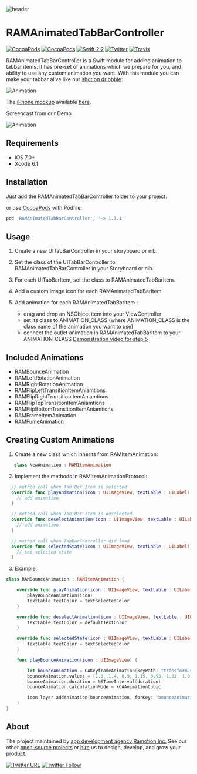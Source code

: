 ![header](header.png)
# RAMAnimatedTabBarController
[![CocoaPods](https://img.shields.io/cocoapods/p/RAMAnimatedTabBarController.svg)](http://cocoapods.org/pods/RAMAnimatedTabBarController)
[![CocoaPods](https://img.shields.io/cocoapods/v/RAMAnimatedTabBarController.svg)](http://cocoapods.org/pods/RAMAnimatedTabBarController)
[![Swift 2.2](https://img.shields.io/badge/Swift-2.1-orange.svg?style=flat)](https://developer.apple.com/swift/)
[![Twitter](https://img.shields.io/badge/Twitter-@Ramotion-blue.svg?style=flat)](http://twitter.com/Ramotion)
[![Travis](https://img.shields.io/travis/Ramotion/animated-tab-bar.svg)](https://travis-ci.org/Ramotion/animated-tab-bar)



RAMAnimatedTabBarController is a Swift module for adding animation to tabbar items. It has pre-set of animations which we prepare for you, and ability to use any custom animation you want. With this module you can make your tabbar alive like our [shot on dribbble](https://dribbble.com/shots/1766396-Animated-Tab-Bar-Icons?list=searches&tag=ramotion&offset=...):

![Animation](Screenshots/tab-bar-icons-iphone-ramotion-animation-interface-design.gif)

The [iPhone mockup](https://store.ramotion.com/product/iphone-6-mockups?utm_source=gthb&utm_medium=special&utm_campaign=animated-tab-bar) available [here](https://store.ramotion.com/product/iphone-6-mockups?utm_source=gthb&utm_medium=special&utm_campaign=animated-tab-bar).


Screencast from our Demo

![Animation](Screenshots/RAMAnimatedTabBarDemo.gif)

## Requirements

- iOS 7.0+
- Xcode 6.1

## Installation

Just add the RAMAnimatedTabBarController folder to your project.

or use [CocoaPods](https://cocoapods.org) with Podfile:
``` ruby
pod 'RAMAnimatedTabBarController', '~> 1.3.1'
```

## Usage

1. Create a new UITabBarController in your storyboard or nib.

2. Set the class of the UITabBarController to RAMAnimatedTabBarController in your Storyboard or nib.

3. For each UITabBarItem, set the class to RAMAnimatedTabBarItem.

4. Add a custom image icon for each RAMAnimatedTabBarItem

5. Add animation for each RAMAnimatedTabBarItem :
   * drag and drop an NSObject item into your ViewController
   * set its class to ANIMATION_CLASS (where ANIMATION_CLASS is the class name of the animation you want to use)
   * connect the outlet animation in RAMAnimatedTabBarItem to your ANIMATION_CLASS
   [Demonstration video for step 5](http://vimeo.com/112390386)


## Included Animations

* RAMBounceAnimation
* RAMLeftRotationAnimation
* RAMRightRotationAnimation
* RAMFlipLeftTransitionItemAniamtions
* RAMFlipRightTransitionItemAniamtions
* RAMFlipTopTransitionItemAniamtions
* RAMFlipBottomTransitionItemAniamtions
* RAMFrameItemAnimation
* RAMFumeAnimation

## Creating Custom Animations
1. Create a new class which inherits from RAMItemAnimation:

  ``` swift
     class NewAnimation : RAMItemAnimation
  ```
2. Implement the methods in RAMItemAnimationProtocol:


  ``` swift
    // method call when Tab Bar Item is selected
    override func playAnimation(icon : UIImageView, textLable : UILabel) {
      // add animation
    }
  ```  
  ``` swift
    // method call when Tab Bar Item is deselected
    override func deselectAnimation(icon : UIImageView, textLable : UILabel, defaultTextColor : UIColor) {
      // add animation
    }
  ```    
  ``` swift
    // method call when TabBarController did load
    override func selectedState(icon : UIImageView, textLable : UILabel) {
      // set selected state  
    }
  ```

3. Example:

``` swift
class RAMBounceAnimation : RAMItemAnimation {

    override func playAnimation(icon : UIImageView, textLable : UILabel) {
        playBounceAnimation(icon)
        textLable.textColor = textSelectedColor
    }

    override func deselectAnimation(icon : UIImageView, textLable : UILabel, defaultTextColor : UIColor) {
        textLable.textColor = defaultTextColor
    }

    override func selectedState(icon : UIImageView, textLable : UILabel) {
        textLable.textColor = textSelectedColor
    }

    func playBounceAnimation(icon : UIImageView) {

        let bounceAnimation = CAKeyframeAnimation(keyPath: "transform.scale")
        bounceAnimation.values = [1.0 ,1.4, 0.9, 1.15, 0.95, 1.02, 1.0]
        bounceAnimation.duration = NSTimeInterval(duration)
        bounceAnimation.calculationMode = kCAAnimationCubic

        icon.layer.addAnimation(bounceAnimation, forKey: "bounceAnimation")
    }
}
```

## About
The project maintained by [app development agency](https://ramotion.com?utm_source=gthb&utm_medium=special&utm_campaign=animated-tab-bar) [Ramotion Inc.](https://ramotion.com?utm_source=gthb&utm_medium=special&utm_campaign=animated-tab-bar)
See our other [open-source projects](https://github.com/ramotion) or [hire](https://ramotion.com?utm_source=gthb&utm_medium=special&utm_campaign=animated-tab-bar) us to design, develop, and grow your product.

[![Twitter URL](https://img.shields.io/twitter/url/http/shields.io.svg?style=social)](https://twitter.com/intent/tweet?text=https://github.com/ramotion/animated-tab-bar)
[![Twitter Follow](https://img.shields.io/twitter/follow/ramotion.svg?style=social)](https://twitter.com/ramotion)
